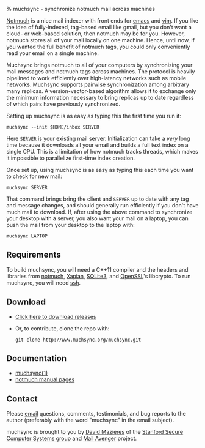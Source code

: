 % muchsync - synchronize notmuch mail across machines

[Notmuch](http://notmuchmail.org/) is a nice mail indexer with front
ends for [emacs](https://www.gnu.org/software/emacs/) and
[vim](http://www.vim.org/).  If you like the idea of fully-indexed,
tag-based email like gmail, but you don't want a cloud- or web-based
solution, then notmuch may be for you.  However, notmuch stores all of
your mail locally on one machine.  Hence, until now, if you wanted the
full benefit of notmuch tags, you could only conveniently read your
email on a single machine.

Muchsync brings notmuch to all of your computers by synchronizing your
mail messages and notmuch tags across machines.  The protocol is
heavily pipelined to work efficiently over high-latency networks such
as mobile networks.  Muchsync supports pairwise synchronization among
arbitrary many replicas.  A version-vector-based algorithm allows it
to exchange only the minimum information necessary to bring replicas
up to date regardless of which pairs have previously synchronized.

Setting up muchsync is as easy as typing this the first time you run
it:

    muchsync --init $HOME/inbox SERVER

Here `SERVER` is your existing mail server.  Initialization can take a
*very* long time because it downloads all your email and builds a full
text index on a single CPU.  This is a limitation of how notmuch
tracks threads, which makes it impossible to parallelize first-time
index creation.

Once set up, using muchsync is as easy as typing this each time you
want to check for new mail:

    muchsync SERVER

That command brings bring the client and `SERVER` up to date with any
tag and message changes, and should generally run efficiently if you
don't have much mail to download.  If, after using the above command
to synchronize your desktop with a server, you also want your mail on
a laptop, you can push the mail from your desktop to the laptop with:

    muchsync LAPTOP

## Requirements

To build muchsync, you will need a C++11 compiler and the headers and
libraries from [notmuch](http://www.notmuchmail.org/),
[Xapian](http://xapian.org), [SQLite3](http://www.sqlite.org/), and
[OpenSSL](https://www.openssl.org)'s libcrypto.  To run muchsync, you
will need [ssh](http://www.openssh.com/).

## Download

* [Click here to download releases](src/)

* Or, to contribute, clone the repo with:

    ~~~~
    git clone http://www.muchsync.org/muchsync.git
    ~~~~

## Documentation

* [muchsync(1)](muchsync.html)
* [notmuch manual pages](http://notmuchmail.org/manpages/)

## Contact

Please [email](http://www.scs.stanford.edu/~dm/addr/) questions,
comments, testimonials, and bug reports to the author (preferably with
the word "muchsync" in the email subject).

muchsync is brought to you by
[David Mazi&egrave;res](http://www.scs.stanford.edu/~dm/) of the
[Stanford Secure Computer Systems group](http://www.scs.stanford.edu/)
and [Mail Avenger](http://www.mailavenger.org/) project.
